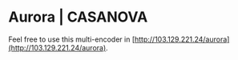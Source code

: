 # Aurora | CASANOVA
Feel free to use this multi-encoder in [http://103.129.221.24/aurora](http://103.129.221.24/aurora).
